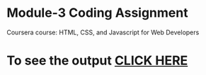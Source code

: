 # Module-3 Coding Assignment

Coursera course: HTML, CSS, and Javascript for Web Developers

# To see the output [CLICK HERE](https://github.com/harshWarbhe/Coursera-HTML-CSS-and-JavaScript-for-Web-Developer/blob/master/Assignments/module-3/index.html)
